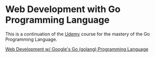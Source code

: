 # Web Development with Go Programming Language

This is a continuation of the <a href="https://www.udemy.com">Udemy</a> course for the mastery of the Go Programming Language.

<a href="https://www.udemy.com/couse/go-programming-language">Web Development w/ Google's Go (golang) Programming Language</a>

